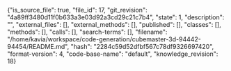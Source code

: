 {"is_source_file": true, "file_id": 17, "git_revision": "4a89ff3480d11f0b633a3e03d92a3cd29c21c7b4", "state": 1, "description": "", "external_files": [], "external_methods": [], "published": [], "classes": [], "methods": [], "calls": [], "search-terms": [], "filename": "/home/kavia/workspace/code-generation/cubemaster-3d-94442-94454/README.md", "hash": "2284c59d52dfbf567c78df9326697420", "format-version": 4, "code-base-name": "default", "knowledge_revision": 18}